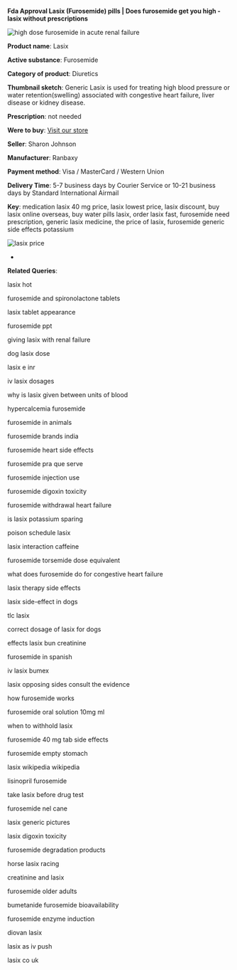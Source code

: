 **Fda Approval Lasix (Furosemide) pills | Does furosemide get you high - lasix without prescriptions**

![high dose furosemide in acute renal failure](http://navidirect.org/promo/blisters/296x296/lasix.jpg)

**Product name**: Lasix

**Active substance**: Furosemide

**Category of product**: Diuretics

**Thumbnail sketch**: Generic Lasix is used for treating high blood pressure or water retention(swelling) associated with congestive heart failure, liver disease or kidney disease.

**Prescription**: not needed

**Were to buy**: [Visit our store](http://www.navidirect.org/out.php?sid=18&tds-key=lasix)

**Seller**: Sharon Johnson

**Manufacturer**: Ranbaxy

**Payment method**: Visa / MasterCard / Western Union

**Delivery Time**: 5-7 business days by Courier Service or 10-21 business days by Standard International Airmail



**Key**: medication lasix 40 mg price, lasix lowest price, lasix discount, buy lasix online overseas, buy water pills lasix, order lasix fast, furosemide need prescription, generic lasix medicine, the price of lasix, furosemide generic side effects potassium



![lasix price](http://navidirect.org/promo/pills/lasix.jpg)

*

























**Related Queries**:

lasix hot

furosemide and spironolactone tablets

lasix tablet appearance

furosemide ppt

giving lasix with renal failure

dog lasix dose

lasix e inr

iv lasix dosages

why is lasix given between units of blood

hypercalcemia furosemide

furosemide in animals

furosemide brands india

furosemide heart side effects

furosemide pra que serve

furosemide injection use

furosemide digoxin toxicity

furosemide withdrawal heart failure

is lasix potassium sparing

poison schedule lasix

lasix interaction caffeine

furosemide torsemide dose equivalent

what does furosemide do for congestive heart failure

lasix therapy side effects

lasix side-effect in dogs

tlc lasix

correct dosage of lasix for dogs

effects lasix bun creatinine

furosemide in spanish

iv lasix bumex

lasix opposing sides consult the evidence

how furosemide works

furosemide oral solution 10mg ml

when to withhold lasix

furosemide 40 mg tab side effects

furosemide empty stomach

lasix wikipedia wikipedia

lisinopril furosemide

take lasix before drug test

furosemide nel cane

lasix generic pictures

lasix digoxin toxicity

furosemide degradation products

horse lasix racing

creatinine and lasix

furosemide older adults

bumetanide furosemide bioavailability

furosemide enzyme induction

diovan lasix

lasix as iv push

lasix co uk
